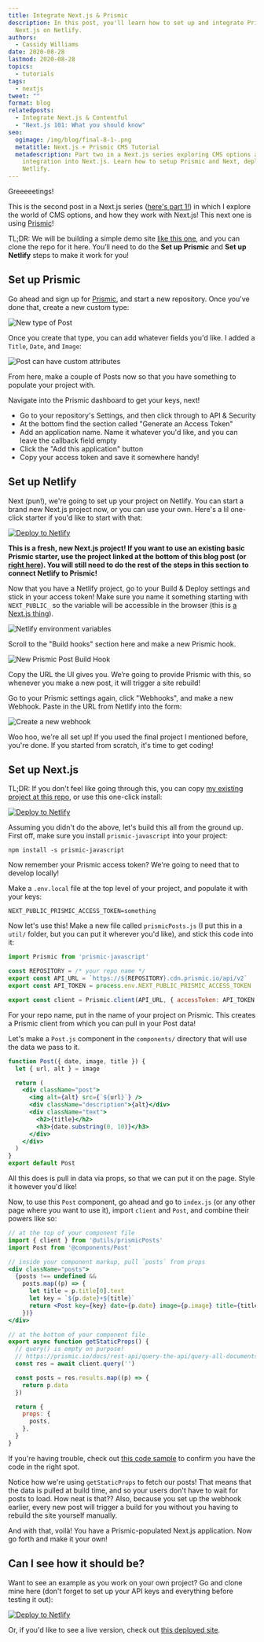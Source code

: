 ```yaml
---
title: Integrate Next.js & Prismic
description: In this post, you'll learn how to set up and integrate Prismic with
  Next.js on Netlify.
authors:
  - Cassidy Williams
date: 2020-08-28
lastmod: 2020-08-28
topics:
  - tutorials
tags:
  - nextjs
tweet: ""
format: blog
relatedposts:
  - Integrate Next.js & Contentful
  - "Next.js 101: What you should know"
seo:
  ogimage: /img/blog/final-8-1-.png
  metatitle: Next.js + Prismic CMS Tutorial
  metadescription: Part two in a Next.js series exploring CMS options and
    integration into Next.js. Learn how to setup Prismic and Next, deployed on
    Netlify.
---
```

Greeeeetings!

This is the second post in a Next.js series ([here's part 1!](https://www.netlify.com/blog/2020/08/17/integrate-next.js-contentful/?utm_source=blog&utm_medium=nextcontentful-cs&utm_campaign=devex)) in which I explore the world of CMS options, and how they work with Next.js! This next one is using [Prismic](https://prismic.io/)!

TL;DR: We will be building a simple demo site [like this one](https://next-prismic-starter.netlify.app/), and you can clone the repo for it here. You’ll need to do the **Set up Prismic** and **Set up Netlify** steps to make it work for you!

## Set up Prismic

Go ahead and sign up for [Prismic](https://prismic.io/), and start a new repository. Once you've done that, create a new custom type:

![New type of Post](/img/blog/prismicnewtype.png "New type of Post")

Once you create that type, you can add whatever fields you'd like. I added a `Title`, `Date`, and `Image`:

![Post can have custom attributes](/img/blog/prismicnewpost.png "Post can have custom attributes")

From here, make a couple of Posts now so that you have something to populate your project with.

Navigate into the Prismic dashboard to get your keys, next!

* Go to your repository's Settings, and then click through to API & Security
* At the bottom find the section called "Generate an Access Token"
* Add an application name. Name it whatever you'd like, and you can leave the callback field empty
* Click the "Add this application" button
* Copy your access token and save it somewhere handy!

## Set up Netlify

Next (pun!), we're going to set up your project on Netlify. You can start a brand new Next.js project now, or you can use your own. Here's a lil one-click starter if you'd like to start with that:

[![Deploy to Netlify](https://www.netlify.com/img/deploy/button.svg)](https://app.netlify.com/start/deploy?repository=https://github.com/cassidoo/next-netlify-starter&utm_source=github&utm_medium=nextstarter-cs&utm_campaign=devex)

**This is a fresh, new Next.js project! If you want to use an existing basic Prismic starter, use the project linked at the bottom of this blog post (or [right here](https://github.com/cassidoo/next-prismic-starter)). You will still need to do the rest of the steps in this section to connect Netlify to Prismic!**

Now that you have a Netlify project, go to your Build & Deploy settings and stick in your access token! Make sure you name it something starting with `NEXT_PUBLIC_` so the variable will be accessible in the browser (this is [a Next.js thing](https://nextjs.org/docs/basic-features/environment-variables#exposing-environment-variables-to-the-browser)).

![Netlify environment variables](/img/blog/screen-shot-2020-08-26-at-12.10.30-am.png "Netlify environment variables")

Scroll to the "Build hooks" section here and make a new Prismic hook.

![New Prismic Post Build Hook](/img/blog/screen-shot-2020-08-26-at-12.14.28-am.png "New Prismic Post Build Hook")

Copy the URL the UI gives you. We’re going to provide Prismic with this, so whenever you make a new post, it will trigger a site rebuild!

Go to your Prismic settings again, click "Webhooks", and make a new Webhook. Paste in the URL from Netlify into the form:

![Create a new webhook](/img/blog/screen-shot-2020-08-26-at-12.15.29-am.png "Create a new webhook")

Woo hoo, we're all set up! If you used the final project I mentioned before, you're done. If you started from scratch, it's time to get coding!

## Set up Next.js

TL;DR: If you don't feel like going through this, you can copy [my existing project at this repo](https://github.com/cassidoo/next-contentful-starter), or use this one-click install:

[![Deploy to Netlify](https://www.netlify.com/img/deploy/button.svg)](https://app.netlify.com/start/deploy?repository=https://github.com/cassidoo/next-prismic-starter&utm_source=github&utm_medium=nextprismic-cs&utm_campaign=devex)

Assuming you didn't do the above, let's build this all from the ground up. First off, make sure you install `prismic-javascript` into your project:

```
npm install -s prismic-javascript
```

Now remember your Prismic access token? We're going to need that to develop locally!

Make a `.env.local` file at the top level of your project, and populate it with your keys:

```
NEXT_PUBLIC_PRISMIC_ACCESS_TOKEN=something
```

Now let's use this! Make a new file called `prismicPosts.js` (I put this in a `util/` folder, but you can put it wherever you'd like), and stick this code into it:

```js
import Prismic from 'prismic-javascript'

const REPOSITORY = /* your repo name */
export const API_URL = `https://${REPOSITORY}.cdn.prismic.io/api/v2`
export const API_TOKEN = process.env.NEXT_PUBLIC_PRISMIC_ACCESS_TOKEN

export const client = Prismic.client(API_URL, { accessToken: API_TOKEN })
```

For your repo name, put in the name of your project on Prismic. This creates a Prismic client from which you can pull in your Post data!

Let's make a `Post.js` component in the `components/` directory that will use the data we pass to it.

```jsx
function Post({ date, image, title }) {
  let { url, alt } = image

  return (
    <div className="post">
      <img alt={alt} src={`${url}`} />
      <div className="description">{alt}</div>
      <div className="text">
        <h2>{title}</h2>
        <h3>{date.substring(0, 10)}</h3>
      </div>
    </div>
  )
}
export default Post
```

All this does is pull in data via props, so that we can put it on the page. Style it however you'd like!

Now, to use this `Post` component, go ahead and go to `index.js` (or any other page where you want to use it), import `client` and `Post`, and combine their powers like so:

```jsx
// at the top of your component file
import { client } from '@utils/prismicPosts'
import Post from '@components/Post'

// inside your component markup, pull `posts` from props
<div className="posts">
  {posts !== undefined &&
    posts.map((p) => {
      let title = p.title[0].text
      let key = `${p.date}+${title}`
      return <Post key={key} date={p.date} image={p.image} title={title} />
    })}
</div>

// at the bottom of your component file
export async function getStaticProps() {
  // query() is empty on purpose!
  // https://prismic.io/docs/rest-api/query-the-api/query-all-documents
  const res = await client.query('')

  const posts = res.results.map((p) => {
    return p.data
  })

  return {
    props: {
      posts,
    },
  }
}

```

If you're having trouble, check out [this code sample](https://github.com/cassidoo/next-prismic-starter/blob/master/pages/index.js) to confirm you have the code in the right spot.

Notice how we're using `getStaticProps` to fetch our posts! That means that the data is pulled at build time, and so your users don't have to wait for posts to load. How neat is that?? Also, because you set up the webhook earlier, every new post will trigger a build for you without you having to rebuild the site yourself manually.

And with that, voilà! You have a Prismic-populated Next.js application. Now go forth and make it your own!

## Can I see how it should be?

Want to see an example as you work on your own project? Go and clone mine here (don't forget to set up your API keys and everything before testing it out):

[![Deploy to Netlify](https://www.netlify.com/img/deploy/button.svg)](https://app.netlify.com/start/deploy?repository=https://github.com/cassidoo/next-prismic-starter&utm_source=github&utm_medium=nextprismic-cs&utm_campaign=devex)


Or, if you'd like to see a live version, check out [this deployed site](https://next-prismic-starter.netlify.app/).
